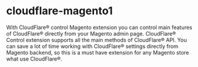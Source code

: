 # cloudflare-magento1
With CloudFlare® control Magento extension you can control main features of CloudFlare® directly from your Magento admin page. CloudFlare® Control extension supports all the main methods of CloudFlare® API. You can save a lot of time working with CloudFlare® settings directly from Magento backend, so this is a must have extension for any Magento store what use CloudFlare®.
